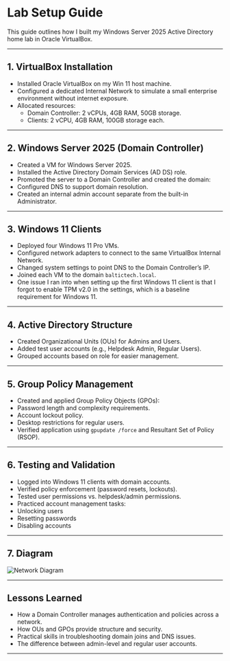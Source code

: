 # Lab Setup Guide

This guide outlines how I built my Windows Server 2025 Active Directory home lab in Oracle VirtualBox.

---

## 1. VirtualBox Installation
- Installed Oracle VirtualBox on my Win 11 host machine.
- Configured a dedicated Internal Network to simulate a small enterprise environment without internet exposure.
- Allocated resources:
  - Domain Controller: 2 vCPUs, 4GB RAM, 50GB storage.
  - Clients: 2 vCPU, 4GB RAM, 100GB storage each.

---

## 2. Windows Server 2025 (Domain Controller)
- Created a VM for Windows Server 2025.
- Installed the Active Directory Domain Services (AD DS) role.
- Promoted the server to a Domain Controller and created the domain:  
- Configured DNS to support domain resolution.
- Created an internal admin account separate from the built-in Administrator.

---

## 3. Windows 11 Clients
- Deployed four Windows 11 Pro VMs.
- Configured network adapters to connect to the same VirtualBox Internal Network.
- Changed system settings to point DNS to the Domain Controller’s IP.
- Joined each VM to the domain `baltictech.local`.
- One issue I ran into when setting up the first Windows 11 client is that I forgot to enable TPM v2.0 in the settings, which is a baseline requirement for Windows 11.
---

## 4. Active Directory Structure
- Created Organizational Units (OUs) for Admins and Users.
- Added test user accounts (e.g., Helpdesk Admin, Regular Users).
- Grouped accounts based on role for easier management.

---

## 5. Group Policy Management
- Created and applied Group Policy Objects (GPOs):
- Password length and complexity requirements.
- Account lockout policy.
- Desktop restrictions for regular users.
- Verified application using `gpupdate /force` and Resultant Set of Policy (RSOP).

---

## 6. Testing and Validation
- Logged into Windows 11 clients with domain accounts.
- Verified policy enforcement (password resets, lockouts).
- Tested user permissions vs. helpdesk/admin permissions.
- Practiced account management tasks:
- Unlocking users
- Resetting passwords
- Disabling accounts

---

## 7. Diagram
![Network Diagram]([diagrams/network.md](https://github.com/m-gav/active-directory-home-lab/blob/00fcaaa500e5803e753ce612f2253d4d07935f6e/diagrams/network.md))

---

## Lessons Learned
- How a Domain Controller manages authentication and policies across a network.
- How OUs and GPOs provide structure and security.
- Practical skills in troubleshooting domain joins and DNS issues.
- The difference between admin-level and regular user accounts.

---


